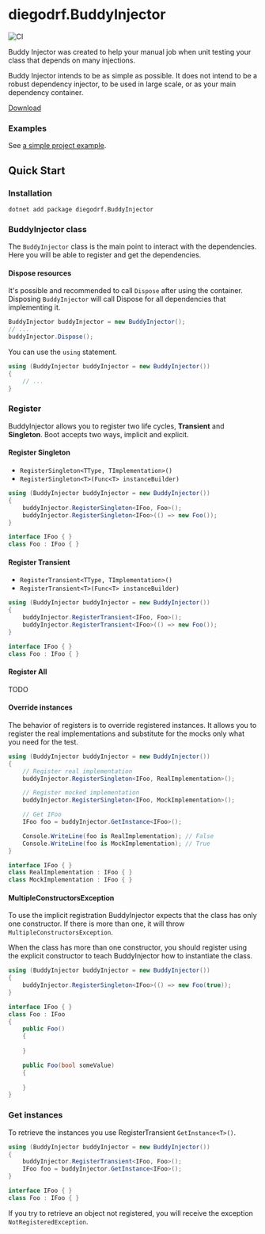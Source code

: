 # diegodrf.BuddyInjector
![CI](https://github.com/diegodrf/diegodrf.BuddyInjector/actions/workflows/dotnet.yml/badge.svg?branch=main)

Buddy Injector was created to help your manual job when unit testing your class that depends on many injections.

Buddy Injector intends to be as simple as possible. It does not intend to be a robust dependency injector, to be used in
large scale, or as your main dependency container.

[Download](https://www.nuget.org/packages/diegodrf.BuddyInjector/)

### Examples
See [a simple project example](https://github.com/diegodrf/diegodrf.BuddyInjector/tree/main/diegodrf.BuddyInjector.ExampleProject).

## Quick Start

### Installation 
```
dotnet add package diegodrf.BuddyInjector
```
### BuddyInjector class
The `BuddyInjector` class is the main point to interact with the dependencies. Here you will be able to register and get the dependencies.
#### Dispose resources
It's possible and recommended to call `Dispose` after using the container. Disposing `BuddyInjector` will call Dispose for all dependencies that implementing it.
```cs
BuddyInjector buddyInjector = new BuddyInjector();
// ...
buddyInjector.Dispose();
```
You can use the `using` statement.
```cs
using (BuddyInjector buddyInjector = new BuddyInjector())
{
    // ...
}
```
### Register
BuddyInjector allows you to register two life cycles, **Transient** and **Singleton**. Boot accepts two ways, implicit and explicit.
#### Register Singleton
- `RegisterSingleton<TType, TImplementation>()`
- `RegisterSingleton<T>(Func<T> instanceBuilder)`

```cs
using (BuddyInjector buddyInjector = new BuddyInjector())
{
    buddyInjector.RegisterSingleton<IFoo, Foo>();
    buddyInjector.RegisterSingleton<IFoo>(() => new Foo());
}

interface IFoo { }
class Foo : IFoo { }
```
#### Register Transient
- `RegisterTransient<TType, TImplementation>()`
- `RegisterTransient<T>(Func<T> instanceBuilder)`

```cs
using (BuddyInjector buddyInjector = new BuddyInjector())
{
    buddyInjector.RegisterTransient<IFoo, Foo>();
    buddyInjector.RegisterTransient<IFoo>(() => new Foo());
}

interface IFoo { }
class Foo : IFoo { }
```
#### Register All
TODO
#### Override instances
The behavior of registers is to override registered instances. It allows you to register the real implementations and substitute for the mocks only what you need for the test.
```cs
using (BuddyInjector buddyInjector = new BuddyInjector())
{
    // Register real implementation
    buddyInjector.RegisterSingleton<IFoo, RealImplementation>();

    // Register mocked implementation
    buddyInjector.RegisterSingleton<IFoo, MockImplementation>();

    // Get IFoo
    IFoo foo = buddyInjector.GetInstance<IFoo>();

    Console.WriteLine(foo is RealImplementation); // False
    Console.WriteLine(foo is MockImplementation); // True
}

interface IFoo { }
class RealImplementation : IFoo { }
class MockImplementation : IFoo { }
```
#### MultipleConstructorsException
To use the implicit registration BuddyInjector expects that the class has only one constructor. If there is more than one, it will throw `MultipleConstructorsException`.

When the class has more than one constructor, you should register using the explicit constructor to teach BuddyInjector how to instantiate the class.
```cs
using (BuddyInjector buddyInjector = new BuddyInjector())
{
    buddyInjector.RegisterSingleton<IFoo>(() => new Foo(true));
}

interface IFoo { }
class Foo : IFoo 
{
    public Foo()
    {
        
    }

    public Foo(bool someValue)
    {
        
    }
}
```

### Get instances
To retrieve the instances you use RegisterTransient `GetInstance<T>()`.
```cs
using (BuddyInjector buddyInjector = new BuddyInjector())
{
    buddyInjector.RegisterTransient<IFoo, Foo>();
    IFoo foo = buddyInjector.GetInstance<IFoo>();
}

interface IFoo { }
class Foo : IFoo { }
```
If you try to retrieve an object not registered, you will receive the exception `NotRegisteredException`.


